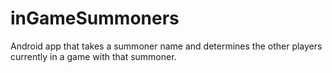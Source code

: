 inGameSummoners
===============

Android app that takes a summoner name and determines the other players currently in a game with that summoner.

